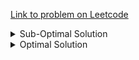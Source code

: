 <!-- [Link to Striver's SDE Sheet]() -->

[Link to problem on Leetcode](https://leetcode.com/problems/partition-list/)



<details><summary>Sub-Optimal Solution</summary>

Sub-Optimal Solution: TC = `O(N + N)`, SC = `O(N)` 

- Put all nodes in 2 vectors, depending on node's value is < or >= x.
- Connect the nodes.


Runtime: `7 ms`, faster than `73.71%`<br>
Memory Usage: `10.4 MB`, less than `11.89%`<br>

<details><summary>Clean Code</summary>

![](https://github.com/archishmanghos/code-images/blob/master/Leetcode/86.png)

</details>

</details>



<details><summary>Optimal Solution</summary>

Optimal Solution: TC = , SC =  

*


Runtime: , faster than <br>
Memory Usage: , less than <br>


<details><summary>Clean Code</summary>

![]()

</details>

</details>
